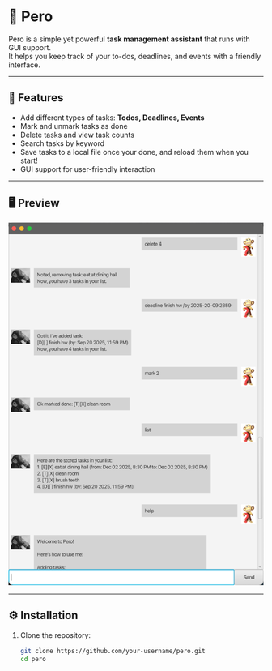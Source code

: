 # 📝 Pero

Pero is a simple yet powerful **task management assistant** that runs with GUI support.  
It helps you keep track of your to-dos, deadlines, and events with a friendly interface.

---

## 🚀 Features

- Add different types of tasks: **Todos, Deadlines, Events**
- Mark and unmark tasks as done
- Delete tasks and view task counts
- Search tasks by keyword
- Save tasks to a local file once your done, and reload them when you start!
- GUI support for user-friendly interaction

---

## 🖥️ Preview

![Ui.png](Ui.png)

---

## ⚙️ Installation

1. Clone the repository:
   ```bash
   git clone https://github.com/your-username/pero.git
   cd pero
